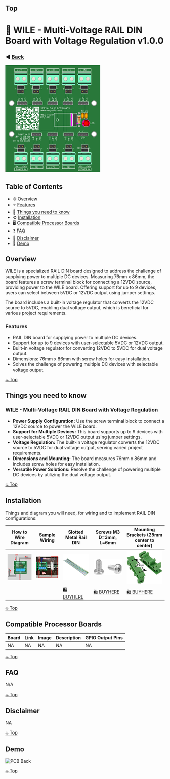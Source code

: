 ## Top
# 🎉 WILE - Multi-Voltage RAIL DIN Board with Voltage Regulation v1.0.0
### ◀️ [Back](/)
<img src="images/3dv1.png" alt="PCB Back" width="300">

<!--📷-->

## Table of Contents

- 🌐 [Overview](#overview)
- ⭐ [Features](#features)
- 🤔 [Things you need to know](#things-you-need-to-know)
- ⚙️ [Installation](#installation)
- 🖥️ [Compatible Processor Boards](#compatible-processor-boards)
- ❓ [FAQ](#faq)
- 📜 [Disclaimer](#disclaimer)
- 📝 [Demo](#demo)

## Overview

WILE is a specialized RAIL DIN board designed to address the challenge of supplying power to multiple DC devices. Measuring 76mm x 86mm, the board features a screw terminal block for connecting a 12VDC source, providing power to the WILE board. Offering support for up to 9 devices, users can select between 5VDC or 12VDC output using jumper settings.

The board includes a built-in voltage regulator that converts the 12VDC source to 5VDC, enabling dual voltage output, which is beneficial for various project requirements.

### Features
- RAIL DIN board for supplying power to multiple DC devices.
- Support for up to 9 devices with user-selectable 5VDC or 12VDC output.
- Built-in voltage regulator for converting 12VDC to 5VDC for dual voltage output.
- Dimensions: 76mm x 86mm with screw holes for easy installation.
- Solves the challenge of powering multiple DC devices with selectable voltage output.


[🔝 Top](#top)

## Things you need to know

### WILE - Multi-Voltage RAIL DIN Board with Voltage Regulation
- **Power Supply Configuration:** Use the screw terminal block to connect a 12VDC source to power the WILE board.
- **Support for Multiple Devices:** This board supports up to 9 devices with user-selectable 5VDC or 12VDC output using jumper settings.
- **Voltage Regulation:** The built-in voltage regulator converts the 12VDC source to 5VDC for dual voltage output, serving varied project requirements.
- **Dimensions and Mounting:** The board measures 76mm x 86mm and includes screw holes for easy installation.
- **Versatile Power Solutions:** Resolve the challenge of powering multiple DC devices by utilizing the dual voltage output.

[🔝 Top](#top)

## Installation

Things and diagram you will need, for wiring and to implement RAIL DIN configurations:

| How to Wire Diagram | Sample Wiring | Slotted Metal Rail DIN  | Screws M3 D=3mm, L=6mm   | Mounting Brackets (25mm center to center) |
|--------------------|--------------------------------------------|-------------------------------------------------------------------------------------------------------|--------------------------------------------------------------------------------------------------------------------------------------------------|---------------|
| <img src="images/ex1.png" alt="PCB Back" width="150"> | <img src="images/wiring2.png" alt="PCB Back" width="150"> | <img src="images/slotted-metal-rail-din1.jpg" alt="PCB Back" width="150"> | <img src="images/m3-screws1.jpg" alt="PCB Back" width="150"> | <img src="images/rail-din-mounting-bracket1.png" alt="PCB Back" width="150"> |
|||[🛍️ BUYHERE](#)|[🛍️ BUYHERE](#)|[🛍️ BUYHERE](#)|

  
[🔝 Top](#top)

## Compatible Processor Boards

| Board              | Link                                       | Image                                                                                                 | Description                                                                                                                                      | GPIO Output Pins     |
|--------------------|--------------------------------------------|-------------------------------------------------------------------------------------------------------|--------------------------------------------------------------------------------------------------------------------------------------------------|---------------|
| NA | NA | NA | NA | NA |

[🔝 Top](#top)

## FAQ

N/A

[🔝 Top](#top)

## Disclaimer

NA

[🔝 Top](#top)

## Demo

<img src="images/demo.png" alt="PCB Back" width="300">

[🔝 Top](#top)
